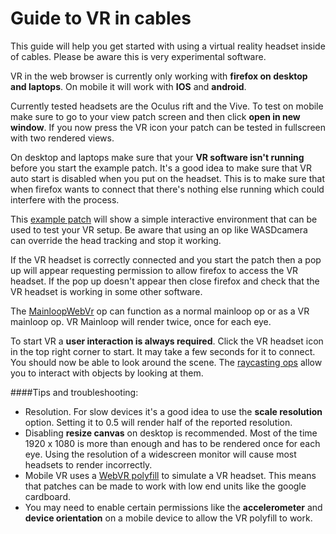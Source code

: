 # Guide to VR in cables

This guide will help you get started with using a virtual reality headset inside of cables. Please be aware this is very experimental software.

VR in the web browser is currently only working with **firefox on desktop and laptops**.
On mobile it will work with **IOS** and **android**.

Currently tested headsets are the Oculus rift and the Vive.
To test on mobile make sure to go to your view patch screen and then click **open in new window**. If you now press the VR icon your patch can be tested in fullscreen with two rendered views.

On desktop and laptops make sure that your **VR software isn't running** before you start the example patch.
It's a good idea to make sure that VR auto start is disabled when you put on the headset. This is to make sure that when firefox wants to connect that there's nothing else running which could interfere with the process.

This [example patch](https://cables.gl/edit/5ccfff889a58d86f8b65882c) will show a simple interactive environment that can be used to test your VR setup.
Be aware that using an op like WASDcamera can override the head tracking and stop it working.

If the VR headset is correctly connected and you start the patch then a pop up will appear requesting permission to allow firefox to access the VR headset.
If the pop up doesn't appear then close firefox and check that the VR headset is working in some other software.

The [MainloopWebVr](https://cables.gl/op/Ops.Gl.Vr.MainloopWebVr) op can function as a normal mainloop op or as a VR mainloop op.
VR Mainloop will render twice, once for each eye.

To start VR a **user interaction is always required**.
Click the VR headset icon in the top right corner to start. It may take a few seconds for it to connect.
You should now be able to look around the scene.
The [raycasting ops](https://cables.gl/op/Ops.Physics.CastRay) allow you to interact with objects by looking at them.

####Tips and troubleshooting:

- Resolution. For slow devices it's a good idea to use the **scale resolution** option. Setting it to 0.5 will render half of the reported resolution.
- Disabling **resize canvas** on desktop is recommended. Most of the time 1920 x 1080 is more than enough and has to be rendered once for each eye. Using the resolution of a widescreen monitor will cause most headsets to render incorrectly.
- Mobile VR uses a [WebVR polyfill](https://github.com/immersive-web/webvr-polyfill) to simulate a VR headset. This means that patches can be made to work with low end units like the google cardboard.
- You may need to enable certain permissions like the **accelerometer** and **device orientation** on a mobile device to allow the VR polyfill to work.
